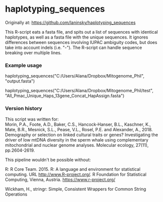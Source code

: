 # haplotyping_sequences
Originally at: https://github.com/laninsky/haplotyping_sequences

This R-script eats a fasta file, and spits out a list of sequences with identical haplotypes, as well as a fasta file with the unique sequences. It ignores differences between sequences involving IUPAC ambiguity codes, but does take into account indels (i.e. "-"). The R-script can handle sequence breaking over multiple lines.

### Example usage
haplotyping_sequences("C:/Users/Alana/Dropbox/Mitogenome_Phil", "output.fasta")

haplotyping_sequences("C:/Users/Alana/Dropbox/Mitogenome_Phil/test", "All_Pmac_Unique_Haps_13gene_Concat_HapAssign.fasta")

### Version history
This script was written for:  
Morin, P.A., Foote, A.D., Baker, C.S., Hancock‐Hanser, B.L., Kaschner, K., Mate, B.R., Mesnick, S.L., Pease, V.L., Rosel, P.E. and Alexander, A., 2018. Demography or selection on linked cultural traits or genes? Investigating the driver of low mtDNA diversity in the sperm whale using complementary mitochondrial and nuclear genome analyses. Molecular ecology, 27(11), pp.2604-2619.

This pipeline wouldn't be possible without:

R: R Core Team. 2015. R: A language and environment for statistical computing. URL http://www.R-project.org/. R Foundation for Statistical Computing, Vienna, Austria. https://www.r-project.org/

Wickham, H., stringr: Simple, Consistent Wrappers for Common String Operations
